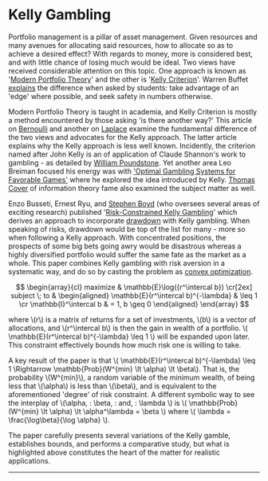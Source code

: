 <!--
.. title: Kelly with Drawdown
.. slug: kelly-with-drawdown
.. date: 2019-02-07 20:43:54 UTC
.. tags: 
.. category: 
.. link: 
.. description: 
.. type: text
.. has_math: True
-->

# Kelly Gambling

Portfolio management is a pillar of asset management. Given resources and many avenues for allocating said resources, how to allocate so as to achieve a desired effect? With regards to money, more is considered best, and with little chance of losing much would be ideal. Two views have received considerable attention on this topic. One approach is known as '[Modern Portfolio Theory](https://www.investopedia.com/terms/m/modernportfoliotheory.asp)' and the other is '[Kelly Criterion](https://www.investopedia.com/articles/trading/04/091504.asp)'. Warren Buffet [explains](http://undergroundvalue.blogspot.com/2008/02/notes-from-buffett-meeting-2152008_23.html) the difference when asked by students: take advantage of an 'edge' where possible, and seek safety in numbers otherwise.

Modern Portfolio Theory is taught in academia, and Kelly Criterion is mostly a method encountered by those asking 'is there another way?' This article on [Bernoulli](https://ergodicityeconomics.com/2018/02/16/the-trouble-with-bernoulli-1738/#more-3206) and another on [Laplace](https://ergodicityeconomics.com/2017/07/18/doing-a-laplace/#more-102) examine the fundamental difference of the two views and advocates for the Kelly approach. The latter article explains why the Kelly approach is less well known. Incidently, the criterion named after John Kelly is an of application of Claude Shannon's work to gambling - as detailed by [William Poundstone](http://home.williampoundstone.net/Kelly.htm). Yet another area Leo Breiman focused his energy was with ['Optimal Gambling Systems for Favorable Games'](https://projecteuclid.org/euclid.bsmsp/1200512159) where he explored the idea introduced by Kelly. [Thomas Cover](http://www-isl.stanford.edu/~cover/portfolio-theory.html) of information theory fame also examined the subject matter as well.

Enzo Busseti, Ernest Ryu, and [Stephen Boyd](http://web.stanford.edu/~boyd/) (who oversees several areas of exciting research) published '[Risk-Constrained Kelly Gambling](https://arxiv.org/abs/1603.06183)' which derives an approach to incorporate [drawdown](https://www.investopedia.com/terms/d/drawdown.asp) with Kelly gambling. When speaking of risks, drawdown would be top of the list for many - more so when following a Kelly approach. With concentrated positions, the prospects of some big bets going awry would be disastrous whereas a highly diversified portfolio would suffer the same fate as the market as a whole. This paper combines Kelly gambling with risk aversion in a systematic way, and do so by casting the problem as [convex optimization](http://web.stanford.edu/~boyd/cvxbook/).


$$
\begin{array}{cl}
maximize & \mathbb{E}\log({r^\intercal b}) \cr[2ex]
subject \; to & \begin{aligned}
\mathbb{E}(r^\intercal b)^{-\lambda} & \leq 1 \cr
\mathbb{I}^\intercal b & = 1, b \geq 0
\end{aligned}
\end{array}
$$

where \\(r\\) is a matrix of returns for a set of investments, \\(b\\) is a vector of allocations, and \\(r^\intercal b\\) is then the gain in wealth of a portfolio. \\( \mathbb{E}(r^\intercal b)^{-\lambda} \leq 1 \\) will be expanded upon later. This constraint effectively bounds how much risk one is willing to take.

A key result of the paper is that \\( \mathbb{E}(r^\intercal b)^{-\lambda} \leq 1 \Rightarrow \mathbb{Prob}(W^{min} \lt \alpha) \lt \beta\\). That is, the probability \\(W^{min}\\), a random variable of the minimum wealth, of being less that \\(\alpha\\) is less than \\(\beta\\), and is equivalent to the aforementioned 'degree' of risk constraint. A different symbolic way to see the interplay of \\(\alpha, \: \beta, \: and, \: \lambda \\) is \\( \mathbb{Prob}(W^{min} \lt \alpha) \lt \alpha^\lambda = \beta \\) where \\( \lambda = \frac{\log\beta}{\log \alpha} \\).

The paper carefully presents several variations of the Kelly gamble, establishes bounds, and performs a comparative study, but what is highlighted above constitutes the heart of the matter for realistic applications.

---